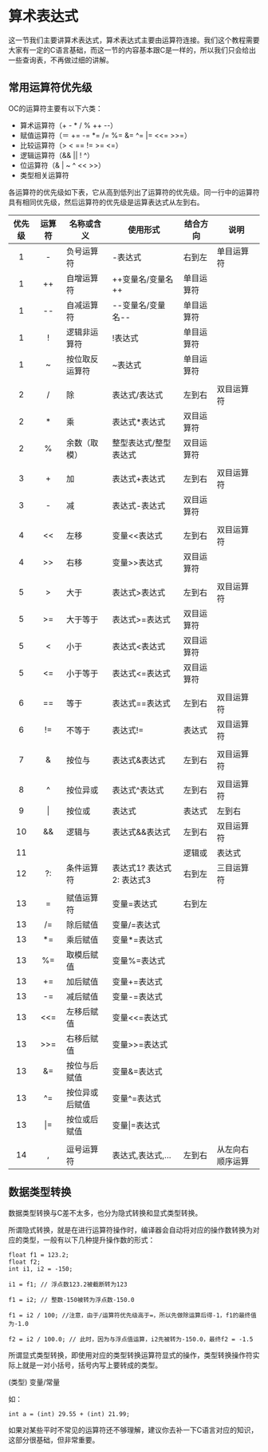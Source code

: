 # 算术表达式
这一节我们主要讲算术表达式，算术表达式主要由运算符连接。我们这个教程需要大家有一定的C语言基础，而这一节的内容基本跟C是一样的，所以我们只会给出一些查询表，不再做过细的讲解。

## 常用运算符优先级

OC的运算符主要有以下六类：

- 算术运算符（+ - * / % ++ --）
- 赋值运算符（＝ += -= *= /= %= &= ^= |= <<= >>=）
- 比较运算符（> < == != >= <=）
- 逻辑运算符（&& || ! ^）
- 位运算符（& | ~ ^ << >>）
- 类型相关运算符

各运算符的优先级如下表，它从高到低列出了运算符的优先级。同一行中的运算符具有相同优先级，然后运算符的优先级是运算表达式从左到右。

| 优先级 | 运算符 | 名称或含义 | 使用形式 | 结合方向 | 说明 |
| :---: | :---: | --- | --- | --- | --- |
| 1 | - | 负号运算符 | -表达式 | 右到左 | 单目运算符 |
| 1 | ++ | 自增运算符 | ++变量名/变量名++ | 单目运算符 |
| 1 | --  | 自减运算符 | --变量名/变量名-- | 单目运算符 |
| 1 | ! | 逻辑非运算符 | !表达式 | 单目运算符 |
| 1 | ~ | 按位取反运算符 | ~表达式 | 单目运算符 |
| | | |
| 2 | / | 除 | 表达式/表达式 | 左到右 | 双目运算符 |
| 2 | * | 乘 | 表达式*表达式 | 双目运算符 |
| 2 | % | 余数（取模）| 整型表达式/整型表达式 | 双目运算符 |
| | | |
| 3 | + | 加 | 表达式+表达式 | 左到右 | 双目运算符 |
| 3 | - | 减 | 表达式-表达式 | 双目运算符 |
| | | | 
| 4 | << | 左移 | 变量<<表达式 | 左到右 | 双目运算符 |
| 4 | >> | 右移 | 变量>>表达式 | 双目运算符 |
| | | |
| 5 | > | 大于 | 表达式>表达式 | 左到右 | 双目运算符 |
| 5 | >= | 大于等于 | 表达式>=表达式 | 双目运算符 |
| 5 | < | 小于 | 表达式<表达式 | 双目运算符 |
| 5 | <= | 小于等于 | 表达式<=表达式 | 双目运算符 |
| | | |
| 6 | == | 等于 | 表达式==表达式 | 左到右 | 双目运算符 |
| 6 | != | 不等于 | 表达式!= | 表达式 | 双目运算符 |
| | | |
| 7 | & | 按位与 | 表达式&表达式 | 左到右 | 双目运算符 |
| | | |
| 8 | ^ | 按位异或 | 表达式^表达式 | 左到右 | 双目运算符 |
| 9 | \| | 按位或 | 表达式|表达式 | 左到右 | 双目运算符 |
| 10 | && | 逻辑与 | 表达式&&表达式 | 左到右 | 双目运算符 |
| 11 | || | 逻辑或 | 表达式||表达式 | 左到右 | 双目运算符 |
| 12 | ?: | 条件运算符 | 表达式1? 表达式2: 表达式3 | 右到左 | 三目运算符 |
| | | |
| 13 | = | 赋值运算符 | 变量=表达式 | 右到左 |
| 13 | /= | 除后赋值 | 变量/=表达式 |
| 13 | *= | 乘后赋值 | 变量*=表达式 |
| 13 | %= | 取模后赋值 | 变量%=表达式 |
| 13 | += | 加后赋值 | 变量+=表达式 |
| 13 | -= | 减后赋值 | 变量-=表达式 |
| 13 | <<= | 左移后赋值 | 变量<<=表达式 |
| 13 | >>= | 右移后赋值 | 变量>>=表达式 |
| 13 | &= | 按位与后赋值 | 变量&=表达式 |
| 13 | ^= | 按位异或后赋值 | 变量^=表达式 |
| 13 | \|= | 按位或后赋值 | 变量\|=表达式 |
| | | |
| 14 | , | 逗号运算符 | 表达式,表达式,… | 左到右 | 从左向右顺序运算 |

## 数据类型转换
数据类型转换与C差不太多，也分为隐式转换和显式类型转换。

所谓隐式转换，就是在进行运算符操作时，编译器会自动将对应的操作数转换为对应的类型，一般有以下几种提升操作数的形式：

``` objc
float f1 = 123.2;
float f2;
int i1, i2 = -150;

i1 = f1; // 浮点数123.2被截断转为123

f1 = i2; // 整数-150被转为浮点数-150.0

f1 = i2 / 100; //注意，由于/运算符优先级高于=，所以先做除运算后得-1，f1的最终值为-1.0

f2 = i2 / 100.0; // 此时，因为与浮点值运算，i2先被转为-150.0，最终f2 = -1.5
```

所谓显式类型转换，即使用对应的类型转换运算符显式的操作，类型转换操作符实际上就是一对小括号，括号内写上要转成的类型。

(类型) 变量/常量

如：

```objc
int a = (int) 29.55 + (int) 21.99;
```

如果对某些平时不常见的运算符还不够理解，建议你去补一下C语言对应的知识，这部分很基础，但非常重要。